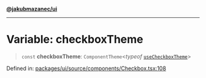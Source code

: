 [**@jakubmazanec/ui**](../README.md)

---

# Variable: checkboxTheme

> `const` **checkboxTheme**: `ComponentTheme`\<_typeof_
> [`useCheckboxTheme`](../functions/useCheckboxTheme.md)\>

Defined in:
[packages/ui/source/components/Checkbox.tsx:108](https://github.com/jakubmazanec/tools/blob/7c5f40d811171692b72a47160bc33d644201b16a/packages/ui/source/components/Checkbox.tsx#L108)
